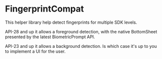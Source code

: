 FingerprintCompat
=================

This helper library help detect fingerprints for multiple SDK levels.

API-28 and up it allows a foreground detection, with the native BottomSheet presented by the latest BiometricPrompt API.

API-23 and up it allows a background detection. Is which case it's up to you to implement a UI for the user.

